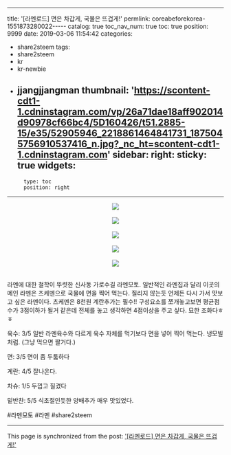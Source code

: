 
---
title: '[라멘로드] 면은 차갑게, 국물은 뜨겁게!'
permlink: coreabeforekorea-1551873280022-----
catalog: true
toc_nav_num: true
toc: true
position: 9999
date: 2019-03-06 11:54:42
categories:
- share2steem
tags:
- share2steem
- kr
- kr-newbie
- jjangjjangman
thumbnail: 'https://scontent-cdt1-1.cdninstagram.com/vp/26a71dae18aff902014d90978cf66bc4/5D160426/t51.2885-15/e35/52905946_2218861464841731_1875045756910537416_n.jpg?_nc_ht=scontent-cdt1-1.cdninstagram.com'
sidebar:
    right:
        sticky: true
widgets:
    -
        type: toc
        position: right
---


<center><img src='https://scontent-cdt1-1.cdninstagram.com/vp/26a71dae18aff902014d90978cf66bc4/5D160426/t51.2885-15/e35/52905946_2218861464841731_1875045756910537416_n.jpg?_nc_ht=scontent-cdt1-1.cdninstagram.com'></center><br />

<center><img src='https://scontent-cdt1-1.cdninstagram.com/vp/3d0848e2f2e4f9ffbb6bbdd32e5b16da/5D01CFAE/t51.2885-15/e35/52834695_420961895138657_2800534650878005657_n.jpg?_nc_ht=scontent-cdt1-1.cdninstagram.com'></center><br />

<center><img src='https://scontent-cdt1-1.cdninstagram.com/vp/c215681959ccee19cf0553f925bb2a50/5D18327C/t51.2885-15/e35/52797623_543756699361384_5475027325636104068_n.jpg?_nc_ht=scontent-cdt1-1.cdninstagram.com'></center><br />

<center><img src='https://scontent-cdt1-1.cdninstagram.com/vp/a9173c022393b8efbbde3a7649eb7f6f/5D241917/t51.2885-15/e35/52371578_104496113959019_4994104207541553280_n.jpg?_nc_ht=scontent-cdt1-1.cdninstagram.com'></center><br />

<center><img src='https://scontent-cdt1-1.cdninstagram.com/vp/ec87ed135560ebbef75ad63565e7b4d1/5D0F8360/t51.2885-15/e35/51998089_527965554277229_5986314203535399536_n.jpg?_nc_ht=scontent-cdt1-1.cdninstagram.com'></center><br />



라멘에 대한 철학이 뚜렷한 신사동 가로수길 라멘모토. 일반적인 라멘집과 달리 이곳의 메인 라멘은 츠케멘으로 국물에 면을 찍어 먹는다. 
질리지 않는듯 언제든 다시 가서 맛보고 싶은 라멘이다. 츠케멘은 8천원
계란추가는 필수!!
구성요소를 쪼개놓고보면 평균점수가 3점이하가 될거 같은데 전체를 놓고 생각하면 4점이상을 주고 싶다.
묘한 조화다ㅎㅎ

육수: 3/5 일반 라멘육수와 다르게 육수 자체를 먹기보다 면을 넣어 찍어 먹는다. 냉모빌처럼. (그냥 먹으면 짤거다.) 

면: 3/5 면이 좀 두툼하다

계란: 4/5 잘나온다.

차슈: 1/5 두껍고 질겼다

밑반찬: 5/5 식초절인듯한 양배추가 매우 맛있었다.

#라멘모토 #라멘 #share2steem<br />

- - -

This page is synchronized from the post: ['[라멘로드] 면은 차갑게, 국물은 뜨겁게!'](https://steemit.com/@coreabeforekorea/coreabeforekorea-1551873280022-----)
